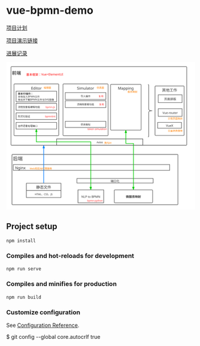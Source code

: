 # vue-bpmn-demo

[项目计划](./docs/项目计划.md)

[项目演示链接](http://123.207.143.93/)

[进展记录](./docs/项目记录.md)

![项目预期结构](.img/课题四.svg)





## Project setup

```
npm install
```

### Compiles and hot-reloads for development
```
npm run serve
```

### Compiles and minifies for production
```
npm run build
```

### Customize configuration
See [Configuration Reference](https://cli.vuejs.org/config/).







$ git config --global core.autocrlf true